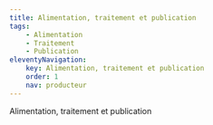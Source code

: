 ```yaml
---
title: Alimentation, traitement et publication
tags:
    - Alimentation
    - Traitement
    - Publication
eleventyNavigation:
    key: Alimentation, traitement et publication
    order: 1
    nav: producteur
---
```


Alimentation, traitement et publication
